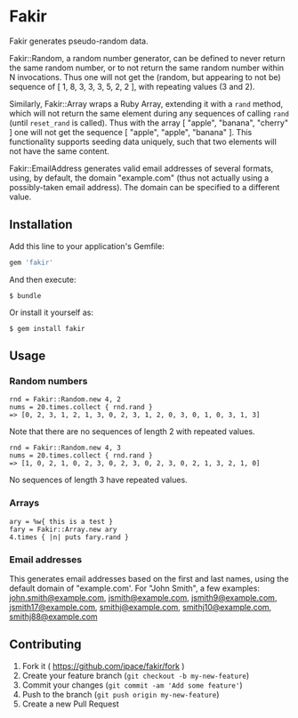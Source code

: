 # Fakir

Fakir generates pseudo-random data.

Fakir::Random, a random number generator, can be defined to never return the same random number, or
to not return the same random number within N invocations. Thus one will not get the (random, but
appearing to not be) sequence of [ 1, 8, 3, 3, 3, 5, 2, 2 ], with repeating values (3 and 2).

Similarly, Fakir::Array wraps a Ruby Array, extending it with a `rand` method, which will not return
the same element during any sequences of calling `rand` (until `reset_rand` is called). Thus with
the array [ "apple", "banana", "cherry" ] one will not get the sequence [ "apple", "apple", "banana"
]. This functionality supports seeding data uniquely, such that two elements will not have the same
content.

Fakir::EmailAddress generates valid email addresses of several formats, using, by default, the
domain "example.com" (thus not actually using a possibly-taken email address). The domain can be
specified to a different value.

## Installation

Add this line to your application's Gemfile:

```ruby
gem 'fakir'
```

And then execute:

    $ bundle

Or install it yourself as:

    $ gem install fakir

## Usage

### Random numbers

    rnd = Fakir::Random.new 4, 2
    nums = 20.times.collect { rnd.rand }
    => [0, 2, 3, 1, 2, 1, 3, 0, 2, 3, 1, 2, 0, 3, 0, 1, 0, 3, 1, 3]

Note that there are no sequences of length 2 with repeated values.

    rnd = Fakir::Random.new 4, 3
    nums = 20.times.collect { rnd.rand }
    => [1, 0, 2, 1, 0, 2, 3, 0, 2, 3, 0, 2, 3, 0, 2, 1, 3, 2, 1, 0]

No sequences of length 3 have repeated values.

### Arrays

    ary = %w{ this is a test }
    fary = Fakir::Array.new ary
    4.times { |n| puts fary.rand }

### Email addresses

This generates email addresses based on the first and last names, using the default domain of
"example.com'. For "John Smith", a few examples: john.smith@example.com, jsmith@example.com,
jsmith9@example.com, jsmith17@example.com, smithj@example.com, smithj10@example.com, smithj88@example.com

## Contributing

1. Fork it ( https://github.com/jpace/fakir/fork )
2. Create your feature branch (`git checkout -b my-new-feature`)
3. Commit your changes (`git commit -am 'Add some feature'`)
4. Push to the branch (`git push origin my-new-feature`)
5. Create a new Pull Request
